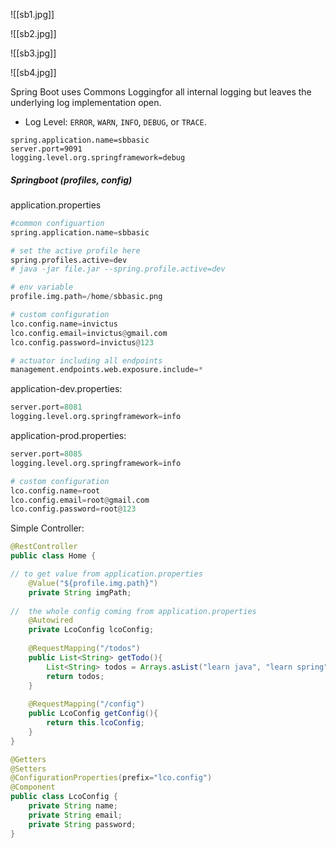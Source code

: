 
![[sb1.jpg]]

![[sb2.jpg]]

![[sb3.jpg]]

![[sb4.jpg]]


Spring Boot uses Commons Loggingfor all internal logging but leaves the underlying log implementation open.
- Log Level: `ERROR`, `WARN`, `INFO`, `DEBUG`, or `TRACE`.
```
spring.application.name=sbbasic
server.port=9091
logging.level.org.springframework=debug
```

##### Springboot (profiles, config)

application.properties
```python
#common configuartion
spring.application.name=sbbasic

# set the active profile here
spring.profiles.active=dev
# java -jar file.jar --spring.profile.active=dev

# env variable
profile.img.path=/home/sbbasic.png

# custom configuration
lco.config.name=invictus
lco.config.email=invictus@gmail.com
lco.config.password=invictus@123

# actuator including all endpoints
management.endpoints.web.exposure.include=*
```
application-dev.properties:
```python
server.port=8081
logging.level.org.springframework=info
```
application-prod.properties:
```python
server.port=8085
logging.level.org.springframework=info

# custom configuration
lco.config.name=root
lco.config.email=root@gmail.com
lco.config.password=root@123

```

Simple Controller:
```java
@RestController
public class Home {

// to get value from application.properties
	@Value("${profile.img.path}")
	private String imgPath;
	
//	the whole config coming from application.properties
	@Autowired
	private LcoConfig lcoConfig;
	
	@RequestMapping("/todos")
	public List<String> getTodo(){
		List<String> todos = Arrays.asList("learn java", "learn spring", this.imgPath);
		return todos;
	}
	
	@RequestMapping("/config")
	public LcoConfig getConfig(){
		return this.lcoConfig;
	}
}
```

```java
@Getters
@Setters
@ConfigurationProperties(prefix="lco.config")
@Component
public class LcoConfig {
	private String name;
	private String email;
	private String password;
}
```